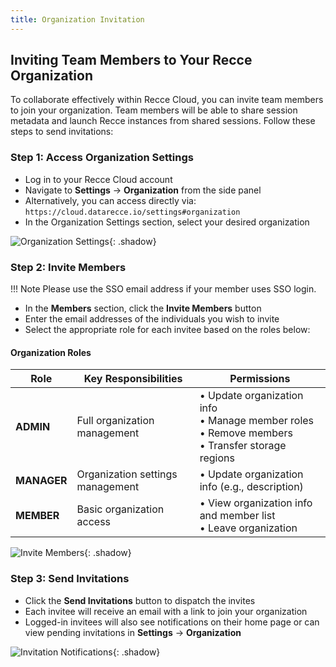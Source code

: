 ```yaml
---
title: Organization Invitation
---
```


## Inviting Team Members to Your Recce Organization

To collaborate effectively within Recce Cloud, you can invite team members to join your organization. Team members will be able to share session metadata and launch Recce instances from shared sessions. Follow these steps to send invitations:

### Step 1: Access Organization Settings
- Log in to your Recce Cloud account
- Navigate to **Settings** → **Organization** from the side panel
- Alternatively, you can access directly via: `https://cloud.datarecce.io/settings#organization`
- In the Organization Settings section, select your desired organization

![Organization Settings](){: .shadow}

### Step 2: Invite Members

!!! Note
    Please use the SSO email address if your member uses SSO login.

- In the **Members** section, click the **Invite Members** button
- Enter the email addresses of the individuals you wish to invite
- Select the appropriate role for each invitee based on the roles below:

#### Organization Roles

| Role | Key Responsibilities | Permissions |
|------|---------------------|-------------|
| **ADMIN** | Full organization management | • Update organization info<br>• Manage member roles<br>• Remove members<br>• Transfer storage regions |
| **MANAGER** | Organization settings management | • Update organization info (e.g., description) |
| **MEMBER** | Basic organization access | • View organization info and member list<br>• Leave organization |

![Invite Members](){: .shadow}

### Step 3: Send Invitations
- Click the **Send Invitations** button to dispatch the invites
- Each invitee will receive an email with a link to join your organization
- Logged-in invitees will also see notifications on their home page or can view pending invitations in **Settings** → **Organization**

![Invitation Notifications](){: .shadow}
